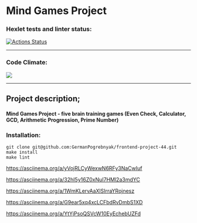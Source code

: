 # Mind Games Project
### Hexlet tests and linter status:
[![Actions Status](https://github.com/nikolaydlv/frontend-project-44/workflows/hexlet-check/badge.svg)](https://github.com/nikolaydlv/frontend-project-44/actions)

---

### Code Climate:
<a href="https://codeclimate.com/github/nikolaydlv/frontend-project-44/maintainability"><img src="https://api.codeclimate.com/v1/badges/bfc23ab949884f845979/maintainability" /></a>

---
## Project description;
#### Mind Games Project - five brain training games (Even Check, Calculator, GCD, Arithmetic Progression, Prime Number)

### Installation:
```
git clone git@github.com:GermanPogrebnyak/frontend-project-44.git
make install 
make lint 
```

https://asciinema.org/a/yVojRLCyWexwN6RFy3NaCwIuf

https://asciinema.org/a/32hI5y16Z0xNuI7HMl2a3mdYC

https://asciinema.org/a/1WmKLervAaXlSIrraYRojnesz

https://asciinema.org/a/G9ear5xq4xcLCFbdRvDmbS1XD

https://asciinema.org/a/YtYjPsoQSVcW10EyEchebUZFd


